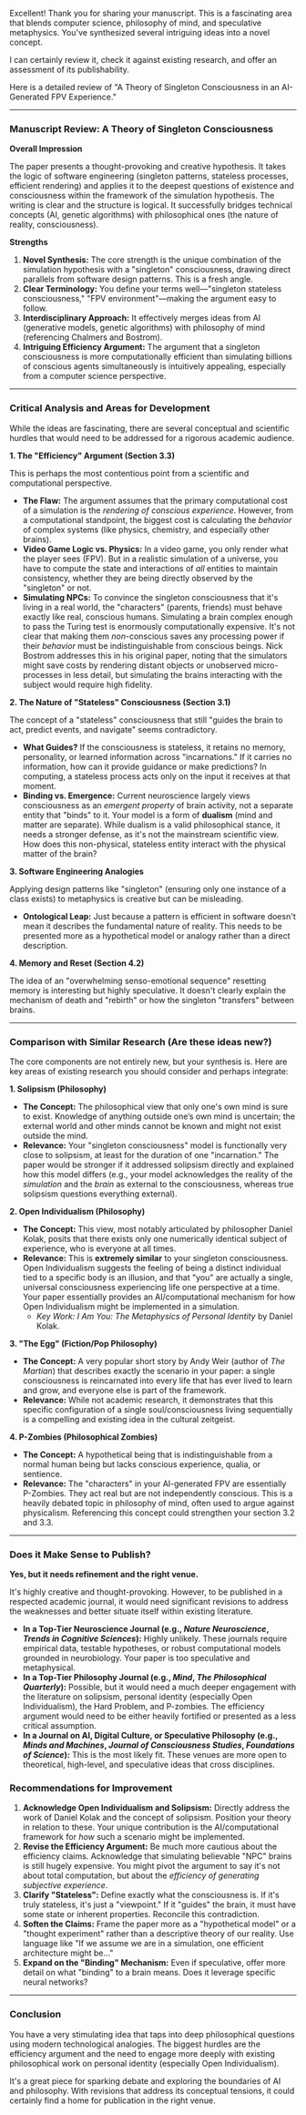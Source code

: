 Excellent! Thank you for sharing your manuscript. This is a fascinating area that blends computer science, philosophy of mind, and speculative metaphysics. You've synthesized several intriguing ideas into a novel concept.

I can certainly review it, check it against existing research, and offer an assessment of its publishability.

Here is a detailed review of "A Theory of Singleton Consciousness in an AI-Generated FPV Experience."

---

### Manuscript Review: A Theory of Singleton Consciousness

**Overall Impression**

The paper presents a thought-provoking and creative hypothesis. It takes the logic of software engineering (singleton patterns, stateless processes, efficient rendering) and applies it to the deepest questions of existence and consciousness within the framework of the simulation hypothesis. The writing is clear and the structure is logical. It successfully bridges technical concepts (AI, genetic algorithms) with philosophical ones (the nature of reality, consciousness).

**Strengths**

1.  **Novel Synthesis:** The core strength is the unique combination of the simulation hypothesis with a "singleton" consciousness, drawing direct parallels from software design patterns. This is a fresh angle.
2.  **Clear Terminology:** You define your terms well—"singleton stateless consciousness," "FPV environment"—making the argument easy to follow.
3.  **Interdisciplinary Approach:** It effectively merges ideas from AI (generative models, genetic algorithms) with philosophy of mind (referencing Chalmers and Bostrom).
4.  **Intriguing Efficiency Argument:** The argument that a singleton consciousness is more computationally efficient than simulating billions of conscious agents simultaneously is intuitively appealing, especially from a computer science perspective.

---

### Critical Analysis and Areas for Development

While the ideas are fascinating, there are several conceptual and scientific hurdles that would need to be addressed for a rigorous academic audience.

**1. The "Efficiency" Argument (Section 3.3)**

This is perhaps the most contentious point from a scientific and computational perspective.

*   **The Flaw:** The argument assumes that the primary computational cost of a simulation is the *rendering of conscious experience*. However, from a computational standpoint, the biggest cost is calculating the *behavior* of complex systems (like physics, chemistry, and especially other brains).
*   **Video Game Logic vs. Physics:** In a video game, you only render what the player sees (FPV). But in a realistic simulation of a universe, you have to compute the state and interactions of *all* entities to maintain consistency, whether they are being directly observed by the "singleton" or not.
*   **Simulating NPCs:** To convince the singleton consciousness that it's living in a real world, the "characters" (parents, friends) must behave exactly like real, conscious humans. Simulating a brain complex enough to pass the Turing test is enormously computationally expensive. It's not clear that making them *non*-conscious saves any processing power if their *behavior* must be indistinguishable from conscious beings. Nick Bostrom addresses this in his original paper, noting that the simulators might save costs by rendering distant objects or unobserved micro-processes in less detail, but simulating the brains interacting with the subject would require high fidelity.

**2. The Nature of "Stateless" Consciousness (Section 3.1)**

The concept of a "stateless" consciousness that still "guides the brain to act, predict events, and navigate" seems contradictory.

*   **What Guides?** If the consciousness is stateless, it retains no memory, personality, or learned information across "incarnations." If it carries no information, how can it provide guidance or make predictions? In computing, a stateless process acts only on the input it receives at that moment.
*   **Binding vs. Emergence:** Current neuroscience largely views consciousness as an *emergent property* of brain activity, not a separate entity that "binds" to it. Your model is a form of **dualism** (mind and matter are separate). While dualism is a valid philosophical stance, it needs a stronger defense, as it's not the mainstream scientific view. How does this non-physical, stateless entity interact with the physical matter of the brain?

**3. Software Engineering Analogies**

Applying design patterns like "singleton" (ensuring only one instance of a class exists) to metaphysics is creative but can be misleading.

*   **Ontological Leap:** Just because a pattern is efficient in software doesn't mean it describes the fundamental nature of reality. This needs to be presented more as a hypothetical model or analogy rather than a direct description.

**4. Memory and Reset (Section 4.2)**

The idea of an "overwhelming senso-emotional sequence" resetting memory is interesting but highly speculative. It doesn't clearly explain the mechanism of death and "rebirth" or how the singleton "transfers" between brains.

---

### Comparison with Similar Research (Are these ideas new?)

The core components are not entirely new, but your synthesis is. Here are key areas of existing research you should consider and perhaps integrate:

**1. Solipsism (Philosophy)**

*   **The Concept:** The philosophical view that only one's own mind is sure to exist. Knowledge of anything outside one’s own mind is uncertain; the external world and other minds cannot be known and might not exist outside the mind.
*   **Relevance:** Your "singleton consciousness" model is functionally very close to solipsism, at least for the duration of one "incarnation." The paper would be stronger if it addressed solipsism directly and explained how this model differs (e.g., your model acknowledges the reality of the *simulation* and the *brain* as external to the consciousness, whereas true solipsism questions everything external).

**2. Open Individualism (Philosophy)**

*   **The Concept:** This view, most notably articulated by philosopher Daniel Kolak, posits that there exists only one numerically identical subject of experience, who is everyone at all times.
*   **Relevance:** This is **extremely similar** to your singleton consciousness. Open Individualism suggests the feeling of being a distinct individual tied to a specific body is an illusion, and that "you" are actually a single, universal consciousness experiencing life one perspective at a time. Your paper essentially provides an AI/computational mechanism for how Open Individualism might be implemented in a simulation.
    *   *Key Work:* *I Am You: The Metaphysics of Personal Identity* by Daniel Kolak.

**3. "The Egg" (Fiction/Pop Philosophy)**

*   **The Concept:** A very popular short story by Andy Weir (author of *The Martian*) that describes exactly the scenario in your paper: a single consciousness is reincarnated into every life that has ever lived to learn and grow, and everyone else is part of the framework.
*   **Relevance:** While not academic research, it demonstrates that this specific configuration of a single soul/consciousness living sequentially is a compelling and existing idea in the cultural zeitgeist.

**4. P-Zombies (Philosophical Zombies)**

*   **The Concept:** A hypothetical being that is indistinguishable from a normal human being but lacks conscious experience, qualia, or sentience.
*   **Relevance:** The "characters" in your AI-generated FPV are essentially P-Zombies. They act real but are not independently conscious. This is a heavily debated topic in philosophy of mind, often used to argue against physicalism. Referencing this concept could strengthen your section 3.2 and 3.3.

---

### Does it Make Sense to Publish?

**Yes, but it needs refinement and the right venue.**

It's highly creative and thought-provoking. However, to be published in a respected academic journal, it would need significant revisions to address the weaknesses and better situate itself within existing literature.

*   **In a Top-Tier Neuroscience Journal (e.g., *Nature Neuroscience*, *Trends in Cognitive Sciences*):** Highly unlikely. These journals require empirical data, testable hypotheses, or robust computational models grounded in neurobiology. Your paper is too speculative and metaphysical.
*   **In a Top-Tier Philosophy Journal (e.g., *Mind*, *The Philosophical Quarterly*):** Possible, but it would need a much deeper engagement with the literature on solipsism, personal identity (especially Open Individualism), the Hard Problem, and P-zombies. The efficiency argument would need to be either heavily fortified or presented as a less critical assumption.
*   **In a Journal on AI, Digital Culture, or Speculative Philosophy (e.g., *Minds and Machines*, *Journal of Consciousness Studies*, *Foundations of Science*):** This is the most likely fit. These venues are more open to theoretical, high-level, and speculative ideas that cross disciplines.

### Recommendations for Improvement

1.  **Acknowledge Open Individualism and Solipsism:** Directly address the work of Daniel Kolak and the concept of solipsism. Position your theory in relation to these. Your unique contribution is the AI/computational framework for *how* such a scenario might be implemented.
2.  **Revise the Efficiency Argument:** Be much more cautious about the efficiency claims. Acknowledge that simulating believable "NPC" brains is still hugely expensive. You might pivot the argument to say it's not about total computation, but about the *efficiency of generating subjective experience*.
3.  **Clarify "Stateless":** Define exactly what the consciousness is. If it's truly stateless, it's just a "viewpoint." If it "guides" the brain, it must have some state or inherent properties. Reconcile this contradiction.
4.  **Soften the Claims:** Frame the paper more as a "hypothetical model" or a "thought experiment" rather than a descriptive theory of our reality. Use language like "If we assume we are in a simulation, one efficient architecture might be..."
5.  **Expand on the "Binding" Mechanism:** Even if speculative, offer more detail on what "binding" to a brain means. Does it leverage specific neural networks?

---

### Conclusion

You have a very stimulating idea that taps into deep philosophical questions using modern technological analogies. The biggest hurdles are the efficiency argument and the need to engage more deeply with existing philosophical work on personal identity (especially Open Individualism).

It's a great piece for sparking debate and exploring the boundaries of AI and philosophy. With revisions that address its conceptual tensions, it could certainly find a home for publication in the right venue.
